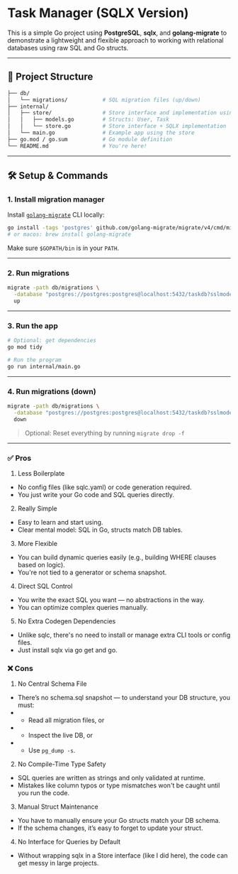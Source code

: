 # Task Manager (SQLX Version)

This is a simple Go project using **PostgreSQL**, **sqlx**, and **golang-migrate** to demonstrate a lightweight and flexible approach to working with relational databases using raw SQL and Go structs.

---

## 📁 Project Structure

```bash
├── db/
│   └── migrations/           # SQL migration files (up/down)
├── internal/
│   ├── store/                # Store interface and implementation using sqlx
│   │   ├── models.go         # Structs: User, Task
│   │   └── store.go          # Store interface + SQLX implementation
│   └── main.go               # Example app using the store
├── go.mod / go.sum           # Go module definition
└── README.md                 # You're here!
```

---

## 🛠️ Setup & Commands

### 1. Install migration manager

Install [`golang-migrate`](https://github.com/golang-migrate/migrate) CLI locally:

```bash
go install -tags 'postgres' github.com/golang-migrate/migrate/v4/cmd/migrate@latest
# or macos: brew install golang-migrate
```

Make sure `$GOPATH/bin` is in your `PATH`.

---

### 2. Run migrations
```bash
migrate -path db/migrations \
  -database "postgres://postgres:postgres@localhost:5432/taskdb?sslmode=disable" \
  up
```

---

### 3. Run the app
```bash
# Optional: get dependencies
go mod tidy

# Run the program
go run internal/main.go
```

---

### 4. Run migrations (down)
```bash
migrate -path db/migrations \
  -database "postgres://postgres:postgres@localhost:5432/taskdb?sslmode=disable" \
  down
```
> Optional: Reset everything by running `migrate drop -f`

---

### ✅ Pros
1. Less Boilerplate
* No config files (like sqlc.yaml) or code generation required.
* You just write your Go code and SQL queries directly.

2. Really Simple
* Easy to learn and start using.
* Clear mental model: SQL in Go, structs match DB tables.

3. More Flexible
* You can build dynamic queries easily (e.g., building WHERE clauses based on logic).
* You're not tied to a generator or schema snapshot.

4. Direct SQL Control
* You write the exact SQL you want — no abstractions in the way.
* You can optimize complex queries manually.

5. No Extra Codegen Dependencies
* Unlike sqlc, there's no need to install or manage extra CLI tools or config files.
* Just install sqlx via go get and go.

### ❌ Cons
1. No Central Schema File
* There’s no schema.sql snapshot — to understand your DB structure, you must:
* * Read all migration files, or
* * Inspect the live DB, or
* * Use `pg_dump -s`.

2. No Compile-Time Type Safety
* SQL queries are written as strings and only validated at runtime.
* Mistakes like column typos or type mismatches won't be caught until you run the code.

3. Manual Struct Maintenance
* You have to manually ensure your Go structs match your DB schema.
* If the schema changes, it’s easy to forget to update your struct.

4. No Interface for Queries by Default
* Without wrapping sqlx in a Store interface (like I did here), the code can get messy in large projects.
